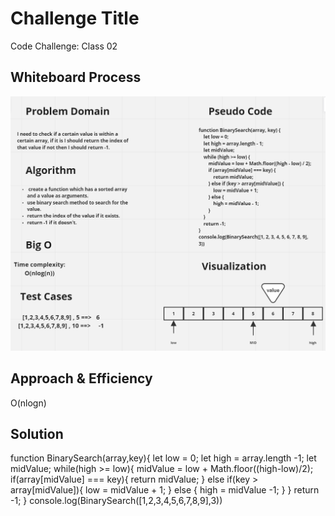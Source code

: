 # Challenge Title
Code Challenge: Class 02

## Whiteboard Process

![Image](./class03.png)

## Approach & Efficiency

 O(nlogn)

## Solution

function BinarySearch(array,key){
  let low = 0;
  let high = array.length -1;
  let midValue;
  while(high >= low){
    midValue = low + Math.floor((high-low)/2);
    if(array[midValue] === key){
      return midValue;
    } else if(key > array[midValue]){
      low = midValue + 1;
    } else {
      high = midValue -1;
    }
  }
  return -1;
} 
console.log(BinarySearch([1,2,3,4,5,6,7,8,9],3))